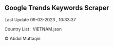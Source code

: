 

## Google Trends Keywords Scraper 
 
Last Update 09-03-2023 , 10:33:37

Country List :
VIETNAM.json



© Abdul Muttaqin 
